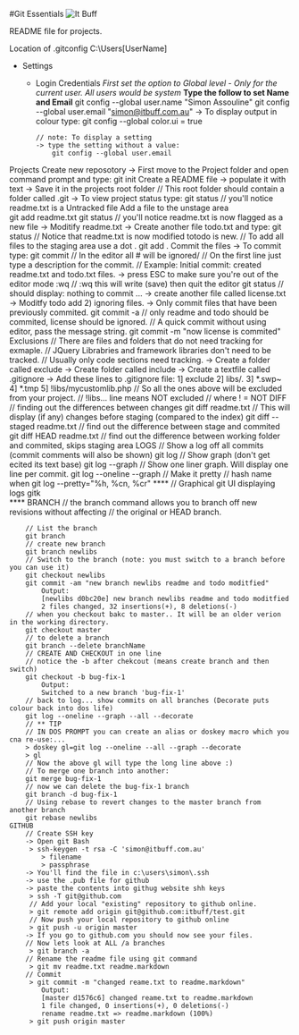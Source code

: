 #Git Essentials
![It Buff](http://www.itbuff.com.au/images/logo.png)

README file for projects.

Location of .gitconfig
	C:\Users\[UserName]

* Settings 
  * Login Credentials
    *First set the option to Global level - Only for the current user.*
    *All users would be system*
	__Type the follow to set Name and Email__
    git config --global user.name "Simon Assouline"
    git config --global user.email "simon@itbuff.com.au"
		-> To display output in colour type:
			git config --global color.ui = true
		
		// note: To display a setting 
		-> type the setting without a value:
			git config --global user.email

Projects
	Create new reposotory
		-> First move to the Project folder and open command prompt and type:
			git init
	Create a README file 
		-> populate it with text
		-> Save it in the projects root folder 
		// This root folder should contain a folder called .git
		-> To view project status type:
			git status
		// you'll notice readme.txt is a Untracked file
	Add a file to the unstage area	
			git add readme.txt
			git status
		// you'll notice readme.txt is now flagged as a new file
		-> Moditify readme.txt
		-> Create another file todo.txt and type:
			git status
			// Notice that readme.txt is now modified totodo is new.
			// To add all files to the staging area use a dot .
			git add .
	Commit the files
		-> To commit type:
			git commit
			// In the editor all # will be ignored/
			// On the first line just type a description for the commit.
			// Example: Initial commit: created readme.txt and todo.txt files.
		-> press ESC to make sure you're out of the editor mode
			:wq
			// :wq this will write (save) then quit the editor
			git status
			// should display: nothing to commit ...
		-> create another file called license.txt
		-> Moditfy todo add 2) ignoring files.
		-> Only commit files that have been previously commited.
			git commit -a
			// only readme and todo should be commited, license should be ignored.
			// A quick commit without using editor, pass the message string.
			git commit -m "now license is commited"
	Exclusions
		// There are files and folders that do not need tracking for exmaple.
		// JQuery Librabries and framework libraries don't need to be tracked.
		// Usually only code sections need tracking.
		-> Create a folder called exclude
		-> Create folder called include
		-> Create a textfile called .gitignore
		-> Add these lines to .gitignore file:
			1] exclude
			2] libs/*.*
			3] *.swp~
			4] *.tmp
			5] !libs/mycustomlib.php
			// So all the ones above will be excluded from your project.
			// !libs... line means NOT excluded
			// where ! = NOT
	DIFF
		// finding out the differences between changes
		git diff readme.txt
		// This will display (if any) changes before staging (compared to the index)
		git diff --staged readme.txt
		// find out the difference between stage and commited
		git diff HEAD readme.txt
		// find out the difference between working folder and commited, skips staging area
	LOGS
		// Show a log off all commits (commit comments will also be shown)
		git log
		// Show graph (don't get ecited its text base)
		git log --graph
		// Show one liner graph. Will display one line per commit.
		git log --oneline --graph
		// Make it pretty
		//               hash name when
		git log --pretty="%h, %cn, %cr"
		****
		// Graphical git UI displaying logs
		gitk  
		****
	BRANCH
		// the branch command allows you to branch off new revisions without affecting 
		// the original or HEAD branch.
		
		// List the branch
		git branch
		// create new branch
		git branch newlibs
		// Switch to the branch (note: you must switch to a branch before you can use it)
		git checkout newlibs
		git commit -am "new branch newlibs readme and todo moditfied"
			Output:
			[newlibs d0bc20e] new branch newlibs readme and todo moditfied
			2 files changed, 32 insertions(+), 8 deletions(-)
		// when you checkout bakc to master.. It will be an older verion in the working directory.
		git checkout master
		// to delete a branch
		git branch --delete branchName
		// CREATE AND CHECKOUT in one line
		// notice the -b after chekcout (means create branch and then switch)
		git checkout -b bug-fix-1
			Output:
			Switched to a new branch 'bug-fix-1'
		// back to log... show commits on all branches (Decorate puts colour back into dos life)
		git log --oneline --graph --all --decorate
		// ** TIP
		// IN DOS PROMPT you can create an alias or doskey macro which you cna re-use:...
		> doskey gl=git log --oneline --all --graph --decorate
		> gl
		// Now the above gl will type the long line above :)
		// To merge one branch into another:
		git merge bug-fix-1
		// now we can delete the bug-fix-1 branch
		git branch -d bug-fix-1
		// Using rebase to revert changes to the master branch from another branch
		git rebase newlibs
	GITHUB
		// Create SSH key
		-> Open git Bash
		 > ssh-keygen -t rsa -C 'simon@itbuff.com.au'
			> filename
			> passphrase
		-> You'll find the file in c:\users\simon\.ssh
		-> use the .pub file for github
		-> paste the contents into githug website shh keys
		 > ssh -T git@github.com
		 // Add your local "existing" repository to github online.
		 > git remote add origin git@github.com:itbuff/test.git
		 // Now push your local repository to github online
		 > git push -u origin master
		-> If you go to github.com you should now see your files.
		// Now lets look at ALL /a branches
		 > git branch -a
		// Rename the readme file using git command 
		 > git mv readme.txt readme.markdown
		// Commit
		 > git commit -m "changed reame.txt to readme.markdown"
			Output:
			[master d1576c6] changed reame.txt to readme.markdown
			1 file changed, 0 insertions(+), 0 deletions(-)
			rename readme.txt => readme.markdown (100%)
		 > git push origin master
	